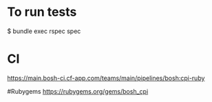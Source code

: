 # To run tests
$ bundle exec rspec spec

# CI
https://main.bosh-ci.cf-app.com/teams/main/pipelines/bosh:cpi-ruby

#Rubygems
https://rubygems.org/gems/bosh_cpi

